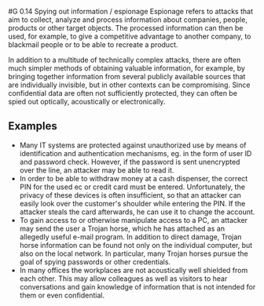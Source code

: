 #G 0.14 Spying out information / espionage
Espionage refers to attacks that aim to collect, analyze and process information about companies, people, products or other target objects. The processed information can then be used, for example, to give a competitive advantage to another company, to blackmail people or to be able to recreate a product.

In addition to a multitude of technically complex attacks, there are often much simpler methods of obtaining valuable information, for example, by bringing together information from several publicly available sources that are individually invisible, but in other contexts can be compromising. Since confidential data are often not sufficiently protected, they can often be spied out optically, acoustically or electronically.



## Examples 
* Many IT systems are protected against unauthorized use by means of identification and authentication mechanisms, eg. in the form of user ID and password check. However, if the password is sent unencrypted over the line, an attacker may be able to read it.
* In order to be able to withdraw money at a cash dispenser, the correct PIN for the used ec or credit card must be entered. Unfortunately, the privacy of these devices is often insufficient, so that an attacker can easily look over the customer's shoulder while entering the PIN. If the attacker steals the card afterwards, he can use it to change the account.
* To gain access to or otherwise manipulate access to a PC, an attacker may send the user a Trojan horse, which he has attached as an allegedly useful e-mail program. In addition to direct damage, Trojan horse information can be found not only on the individual computer, but also on the local network. In particular, many Trojan horses pursue the goal of spying passwords or other credentials.
* In many offices the workplaces are not acoustically well shielded from each other. This may allow colleagues as well as visitors to hear conversations and gain knowledge of information that is not intended for them or even confidential.




